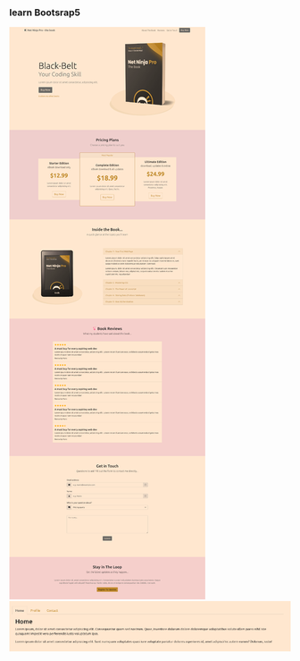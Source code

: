 
### learn Bootsrap5

![index website](./screenshots/Bootstrap-01-web-800.png)
![tabs](./screenshots/Bootstrap-01-web-1-800.png)